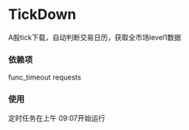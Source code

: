 # TickDown
A股tick下载，自动判断交易日历，获取全市场level1数据

### 依赖项
func_timeout
requests

### 使用
定时任务在上午 09:07开始运行

